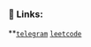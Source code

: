 <!---
brntsv/brntsv is a ✨ special ✨ repository because its `README.md` (this file) appears on your GitHub profile.
You can click the Preview link to take a look at your changes.
--->
### 🤠 Links:

**[`telegram`](https://t.me/bntsv) [`leetcode`](https://leetcode.com/brntsv/)









